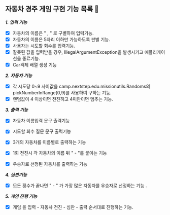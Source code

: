 ## 자동차 경주 게임 구현 기능 목록 🚗

**_1. 입력 기능_**
-[X] 자동차의 이름은 " , " 로 구별하여 입력기능.
- [x] 자동차의 이름은 5자리 이하만 가능하도록 판별 기능.
- [X] 사용자는 시도할 회수를 입력기능.
- [x] 잘못된 값을 입력받을 경우, IllegalArgumentException을 발생시키고 애플리케이션을 종료기능.
- [X] Car객체 배열 생성 기능

**_2. 자동차 기능_**
- [X] 각 시도당 0~9 사이값을 camp.nextstep.edu.missionutils.Randoms의 pickNumberInRange(0,9)를 사용하여 구하는 기능.
- [X] 랜덤값이 4 이상이면 전진하고 4미만이면 멈추는 기능.

**_3. 출력 기능_**
- [X] 자동차 이름입력 문구 출력기능
- [X] 시도할 회수 질문 문구 출력기능
- [X] 3개의 자동차를 이름별로 출력하는 기능
- [X] 1회 전진시 각 자동차의 이름 뒤 " - "를 붙이는 기능
- [X] 우승자로 선정된 자동차를 출력하는 기능


**_4. 심판기능_**
- [X] 모든 횟수가 끝나면 " - " 가 가장 많은 자동차를 우승자로 선정하는 기능 .

**_5. 게임 진행 기능_**
- [X] 게임 을 입력 - 자동차 전진 - 심판 - 출력 순서대로 진행하는 기능.

